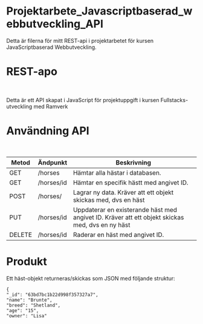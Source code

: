 # Projektarbete_Javascriptbaserad_webbutveckling_API
Detta är filerna för mitt REST-api i projektarbetet för kursen JavaScriptbaserad Webbutveckling.

<h1>REST-apo</h1><br>
<p>Detta är ett API skapat i JavaScript för projektuppgift i kursen Fullstacks-utveckling med Ramverk</p>

<h1>Användning API</h1><br>
  
<table>
<thead>
<tr>
<th>Metod</th>
<th>Ändpunkt</th>
<th>Beskrivning</th>
</tr>
</thead>
<tbody>
<tr>
<td>GET</td>
<td>/horses</td>
<td>Hämtar alla hästar i databasen.</td>
</tr>
<tr>
<td>GET</td>
<td>/horses/id</td>
<td>Hämtar en specifik hästt med angivet ID.</td>
</tr>
<tr>
<td>POST</td>
<td>/horses/</td>
<td>Lagrar ny data. Kräver att ett objekt skickas med, dvs en häst</td>
</tr>
<tr>
<td>PUT</td>
<td>/horses/id</td>
<td>Uppdaterar en existerande häst med angivet ID. Kräver att ett objekt skickas med, dvs en ny häst</td>
</tr>
<tr>
<td>DELETE</td>
<td>/horses/id</td>
<td>Raderar en häst med angivet ID.</td>
</tr>
</tbody>
</table>

  
  <h1>Produkt</h1>
  Ett häst-objekt returneras/skickas som JSON med följande struktur:
  
    {
    "_id": "63bd7bc1b22d998f357327a7",
    "name": "Brunte",
    "breed": "Shetland",
    "age": "15",
    "owner": "Lisa"
  
